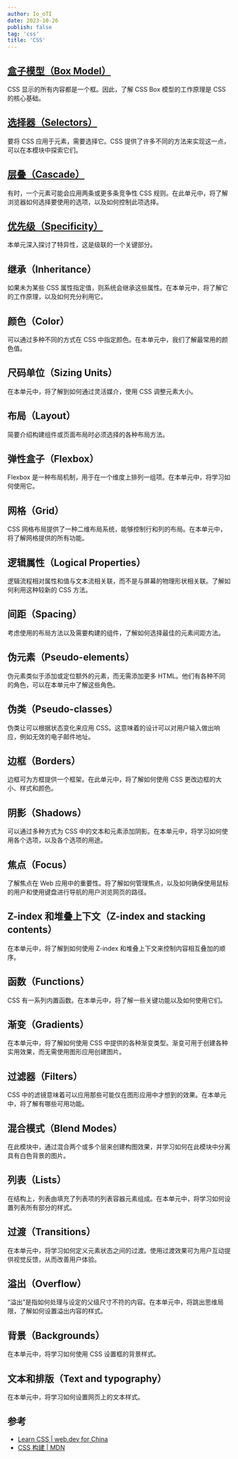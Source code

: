```yaml
---
author: Io_oTI
date: 2023-10-26
publish: false
tag: 'css'
title: 'CSS'
---
```


## [盒子模型（Box Model）](box-model.md)

CSS 显示的所有内容都是一个框。因此，了解 CSS Box 模型的工作原理是 CSS 的核心基础。

## [选择器（Selectors）](selectors.md)

要将 CSS 应用于元素，需要选择它。CSS 提供了许多不同的方法来实现这一点，可以在本模块中探索它们。

## [层叠（Cascade）](cascade.md)

有时，一个元素可能会应用两条或更多条竞争性 CSS 规则。在此单元中，将了解浏览器如何选择要使用的选项，以及如何控制此项选择。

## [优先级（Specificity）](specificity.md)

本单元深入探讨了特异性，这是级联的一个关键部分。

## 继承（Inheritance）

如果未为某些 CSS 属性指定值，则系统会继承这些属性。在本单元中，将了解它的工作原理，以及如何充分利用它。

## 颜色（Color）

可以通过多种不同的方式在 CSS 中指定颜色。在本单元中，我们了解最常用的颜色值。

## 尺码单位（Sizing Units）

在本单元中，将了解到如何通过灵活媒介，使用 CSS 调整元素大小。

## 布局（Layout）

简要介绍构建组件或页面布局时必须选择的各种布局方法。

## 弹性盒子（Flexbox）

Flexbox 是一种布局机制，用于在一个维度上排列一组项。在本单元中，将学习如何使用它。

## 网格（Grid）

CSS 网格布局提供了一种二维布局系统，能够控制行和列的布局。在本单元中，将了解网格提供的所有功能。

## 逻辑属性（Logical Properties）

逻辑流程相对属性和值与文本流相关联，而不是与屏幕的物理形状相关联。了解如何利用这种较新的 CSS 方法。

## 间距（Spacing）

考虑使用的布局方法以及需要构建的组件，了解如何选择最佳的元素间距方法。

## 伪元素（Pseudo-elements）

伪元素类似于添加或定位额外的元素，而无需添加更多 HTML。他们有各种不同的角色，可以在本单元中了解这些角色。

## 伪类（Pseudo-classes）

伪类让可以根据状态变化来应用 CSS。这意味着的设计可以对用户输入做出响应，例如无效的电子邮件地址。

## 边框（Borders）

边框可为方框提供一个框架。在此单元中，将了解如何使用 CSS 更改边框的大小、样式和颜色。

## 阴影（Shadows）

可以通过多种方式为 CSS 中的文本和元素添加阴影。在本单元中，将学习如何使用各个选项，以及各个选项的用途。

## 焦点（Focus）

了解焦点在 Web 应用中的重要性。将了解如何管理焦点，以及如何确保使用鼠标的用户和使用键盘进行导航的用户浏览网页的路径。

## Z-index 和堆叠上下文（Z-index and stacking contents）

在本单元中，将了解到如何使用 Z-index 和堆叠上下文来控制内容相互叠加的顺序。

## 函数（Functions）

CSS 有一系列内置函数。在本单元中，将了解一些关键功能以及如何使用它们。

## 渐变（Gradients）

在本单元中，将了解如何使用 CSS 中提供的各种渐变类型。渐变可用于创建各种实用效果，而无需使用图形应用创建图片。

## 过滤器（Filters）

CSS 中的滤镜意味着可以应用那些可能仅在图形应用中才想到的效果。在本单元中，将了解有哪些可用功能。

## 混合模式（Blend Modes）

在此模块中，通过混合两个或多个层来创建构图效果，并学习如何在此模块中分离具有白色背景的图片。

## 列表（Lists）

在结构上，列表由填充了列表项的列表容器元素组成。在本单元中，将学习如何设置列表所有部分的样式。

## 过渡（Transitions）

在本单元中，将学习如何定义元素状态之间的过渡。使用过渡效果可为用户互动提供视觉反馈，从而改善用户体验。

## 溢出（Overflow）

“溢出”是指如何处理与设定的父级尺寸不符的内容。在本单元中，将跳出思维局限，了解如何设置溢出内容的样式。

## 背景（Backgrounds）

在本单元中，将学习如何使用 CSS 设置框的背景样式。

## 文本和排版（Text and typography）

在本单元中，将学习如何设置网页上的文本样式。

## 参考

- [Learn CSS | web.dev for China](https://web.developers.google.cn/learn/css)
- [CSS 构建 | MDN](https://developer.mozilla.org/zh-CN/docs/Learn_web_development/Core/Styling_basics)
